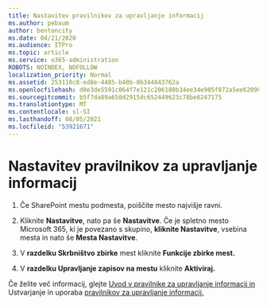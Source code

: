 ```yaml
---
title: Nastavitev pravilnikov za upravljanje informacij
ms.author: pebaum
author: bentoncity
ms.date: 04/21/2020
ms.audience: ITPro
ms.topic: article
ms.service: o365-administration
ROBOTS: NOINDEX, NOFOLLOW
localization_priority: Normal
ms.assetid: 253110c8-ed8e-4485-b40b-0b344843762a
ms.openlocfilehash: d0e3de5591c064f7e121c206180b34ee34e985f872a5ee6209889ecad6eaa32c
ms.sourcegitcommit: b5f7da89a650d2915dc652449623c78be6247175
ms.translationtype: MT
ms.contentlocale: sl-SI
ms.lasthandoff: 08/05/2021
ms.locfileid: "53921671"
---
```

# <a name="set-up-information-management-policies"></a>Nastavitev pravilnikov za upravljanje informacij

1. Če SharePoint mestu podmesta, poiščite mesto najvišje ravni.
    
2. Kliknite **Nastavitve**, nato pa še **Nastavitve**. Če je spletno mesto Microsoft 365, ki je povezano s skupino, **kliknite Nastavitve**, vsebina mesta in nato še **Mesta Nastavitve**. 
    
3. V **razdelku Skrbništvo zbirke** mest kliknite **Funkcije zbirke mest.**
    
4. V **razdelku Upravljanje zapisov na mestu** kliknite **Aktiviraj.**
    
Če želite več informacij, glejte [Uvod v pravilnike za upravljanje informacij in](https://go.microsoft.com/fwlink/?linkid=404239) Ustvarjanje in uporaba [pravilnikov za upravljanje informacij.](https://go.microsoft.com/fwlink/?linkid=2003916)
  

